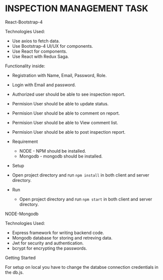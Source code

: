 # INSPECTION MANAGEMENT TASK
React-Bootstrap-4

Technologies Used:

- Use axios to fetch data.
- Use Bootstrap-4 UI/UX for components.
- Use React for components.
- Use React with Redux Saga.

Functionality inside:
- Registration with Name, Email, Password, Role.
- Login with Email and password.
- Authorized user should be able to see inspection report.
- Permision User should be able to update status.
- Permision User should be able to comment on report.
- Permision User should be able to View comment list.
- Permision User should be able to post inspection report.

- Requirement
  - NODE - NPM should be installed.
  - Mongodb - mongodb should be installed.

- Setup
 - Open project directory and run `npm install` in both client and server directory.

- Run
  - Open project directory and run `npm start` in both client and server directory.

NODE-Mongodb

Technologies Used:

- Express framework for writing backend code.
- Mongodb database for storing and retreving data.
- Jwt for security and authentication.
- bcrypt for encrypting the passwords.

Getting Started

For setup on local you have to change the databse connection credentials in the db.js.
